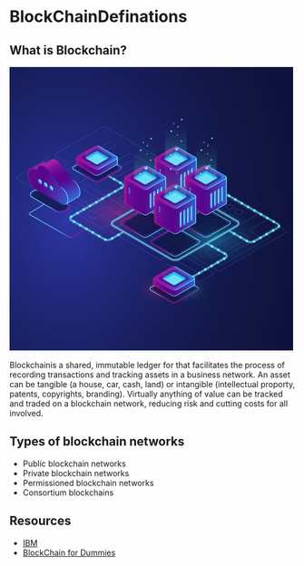# BlockChainDefinations


## What is Blockchain?

![title](assets/img/title.jpg)

Blockchainis a shared, immutable ledger for that facilitates the process of recording transactions and tracking assets in a business network. An asset can be tangible (a house, car, cash, land) or intangible (intellectual proporty, patents, copyrights, branding). Virtually anything of value can be tracked and traded on a blockchain network, reducing risk and cutting costs for all involved.

## Types of blockchain networks
* Public blockchain networks
* Private blockchain networks
* Permissioned blockchain networks
* Consortium blockchains


## Resources

* [IBM](https://www.ibm.com/in-en/topics/what-is-blockchain)
* [BlockChain for Dummies ]()
